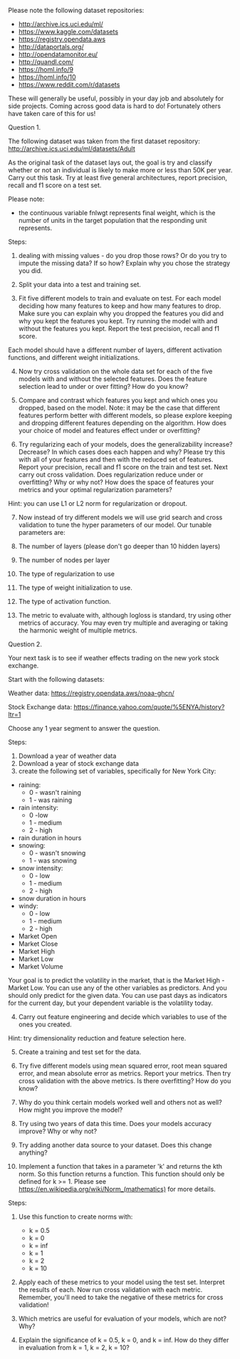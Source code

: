 Please note the following dataset repositories:

* http://archive.ics.uci.edu/ml/
* https://www.kaggle.com/datasets
* https://registry.opendata.aws
* http://dataportals.org/
* http://opendatamonitor.eu/
* http://quandl.com/
* https://homl.info/9
* https://homl.info/10
* https://www.reddit.com/r/datasets

These will generally be useful, possibly in your day job and absolutely for side projects.  Coming across good data is hard to do!  Fortunately others have taken care of this for us!

Question 1. 

The following dataset was taken from the first dataset repository: http://archive.ics.uci.edu/ml/datasets/Adult

As the original task of the dataset lays out, the goal is try and classify whether or not an individual is likely to make more or less than 50K per year.  Carry out this task.  Try at least five general architectures, report precision, recall and f1 score on a test set.

Please note:
* the continuous variable fnlwgt represents final weight, which is the number of units in the target population that the responding unit represents.

Steps:

1. dealing with missing values - do you drop those rows?  Or do you try to impute the missing data?  If so how?  Explain why you chose the strategy you did.

2. Split your data into a test and training set.

3. Fit five different models to train and evaluate on test.  For each model deciding how many features to keep and how many features to drop.  Make sure you can explain why you dropped the features you did and why you kept the features you kept.  Try running the model with and without the features you kept.  Report the test precision, recall and f1 score.

Each model should have a different number of layers, different activation functions, and different weight initializations.  

4. Now try cross validation on the whole data set for each of the five models with and without the selected features.  Does the feature selection lead to under or over fitting?  How do you know?

5. Compare and contrast which features you kept and which ones you dropped, based on the model.  Note: it may be the case that different features perform better with different models, so please explore keeping and dropping different features depending on the algorithm.  How does your choice of model and features effect under or overfitting?

6. Try regularizing each of your models, does the generalizability increase?  Decrease?  In which cases does each happen and why?  Please try this with all of your features and then with the reduced set of features.  Report your precision, recall and f1 score on the train and test set.  Next carry out cross validation.  Does regularization reduce under or overfitting?  Why or why not?  How does the space of features your metrics and your optimal regularization parameters?

Hint: you can use L1 or L2 norm for regularization or dropout.  

7. Now instead of try different models we will use grid search and cross validation to tune the hyper parameters of our model.  Our tunable parameters are:

1. The number of layers (please don't go deeper than 10 hidden layers)
2. The number of nodes per layer
3. The type of regularization to use
4. The type of weight initialization to use.
5. The type of activation function.
6. The metric to evaluate with, although logloss is standard, try using other metrics of accuracy.  You may even try multiple and averaging or taking the harmonic weight of multiple metrics.  


Question 2. 

Your next task is to see if weather effects trading on the new york stock exchange.

Start with the following datasets:

Weather data:
https://registry.opendata.aws/noaa-ghcn/

Stock Exchange data:
https://finance.yahoo.com/quote/%5ENYA/history?ltr=1

Choose any 1 year segment to answer the question.

Steps:

1. Download a year of weather data
2. Download a year of stock exchange data
3. create the following set of variables, specifically for New York City:
* raining:	
	* 0 - wasn't raining
	* 1 - was raining
* rain intensity:
	* 0 -low
	* 1 - medium
	* 2 - high
* rain duration in hours
* snowing:
	* 0 - wasn't snowing
	* 1 - was snowing
* snow intensity:
	* 0 - low
	* 1 - medium
	* 2 - high
* snow duration in hours
* windy:
	* 0 - low
	* 1 - medium
	* 2 - high
* Market Open
* Market Close
* Market High
* Market Low
* Market Volume

Your goal is to predict the volatility in the market, that is the Market High - Market Low.  You can use any of the other variables as predictors.  And you should only predict for the given data.  You can use past days as indicators for the current day, but your dependent variable is the volatility today.

4. Carry out feature engineering and decide which variables to use of the ones you created.

Hint: try dimensionality reduction and feature selection here.

5. Create a training and test set for the data.

6. Try five different models using mean squared error, root mean squared error, and mean absolute error as metrics.  Report your metrics.  Then try cross validation with the above metrics.  Is there overfitting?  How do you know?

7. Why do you think certain models worked well and others not as well?  How might you improve the model?

8. Try using two years of data this time.  Does your models accuracy improve?  Why or why not?

9. Try adding another data source to your dataset.  Does this change anything?

3. Implement a function that takes in a parameter 'k' and returns the kth norm.  So this function returns a function.  This function should only be defined for k >= 1.  Please see https://en.wikipedia.org/wiki/Norm_(mathematics) for more details.

Steps:
1. Use this function to create norms with:
	* k = 0.5
	* k = 0
	* k = inf
	* k = 1
	* k = 2
	* k = 10

2. Apply each of these metrics to your model using the test set.  Interpret the results of each.  Now run cross validation with each metric.  Remember, you'll need to take the negative of these metrics for cross validation!

3. Which metrics are useful for evaluation of your models, which are not?  Why?

4. Explain the significance of k = 0.5, k = 0, and k = inf.  How do they differ in evaluation from k = 1, k = 2, k = 10?
